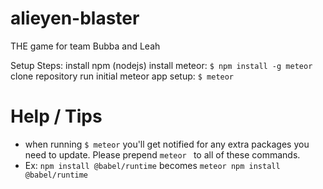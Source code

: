 # alieyen-blaster
THE game for team Bubba and Leah

Setup Steps:
install npm (nodejs)
install meteor: `$ npm install -g meteor`
clone repository
run initial meteor app setup: `$ meteor`


# Help / Tips
* when running `$ meteor` you'll get notified for any extra packages you need to update. Please prepend `meteor ` to all of these commands.
* Ex: `npm install @babel/runtime` becomes `meteor npm install @babel/runtime`
